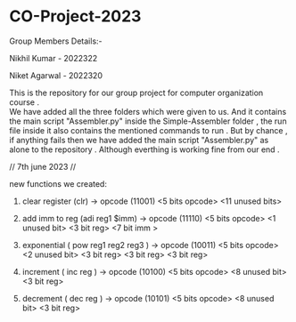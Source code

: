 # CO-Project-2023
Group Members Details:-

  Nikhil Kumar - 2022322
  
  Niket Agarwal - 2022320
  
  
This is the repository for our group project for computer organization course .  
We have added all the three folders which were given to us. And it contains the main script "Assembler.py" inside the Simple-Assembler folder , the run file inside it also contains the mentioned commands to run . 
But by chance , if anything  fails then we have added the main script "Assembler.py" as alone to the repository . Although everthing is working fine from our end .  


//     7th june 2023       //

new functions we created:

1) clear register (clr) -> 
                            opcode (11001) 
                            <5 bits opcode> <11 unused bits>
                            
2) add imm to reg (adi reg1 $imm) ->
                             opcode (11110)
                             <5 bits opcode> <1 unused bit> <3 bit reg> <7 bit imm >
                             
3) exponential ( pow reg1 reg2 reg3 ) ->
                             opcode (10011)
                             <5 bits opcode> <2 unused bit> <3 bit reg> <3 bit reg> <3 bit reg>
            
4) increment ( inc reg ) ->
                             opcode (10100)
                             <5 bits opcode> <8 unused bit> <3 bit reg>
                             
5) decrement ( dec reg ) ->
                             opcode (10101)
                             <5 bits opcode> <8 unused bit> <3 bit reg>
                             
                             
                             
               
                             
          
                 
